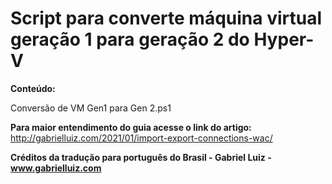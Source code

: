 # Script para converte máquina virtual geração 1 para geração 2 do Hyper-V

**Conteúdo:**

Conversão de VM Gen1 para Gen 2.ps1

**Para maior entendimento do guia acesse o link do artigo:** http://gabrielluiz.com/2021/01/import-export-connections-wac/

**Créditos da tradução para português do Brasil - Gabriel Luiz - www.gabrielluiz.com**
